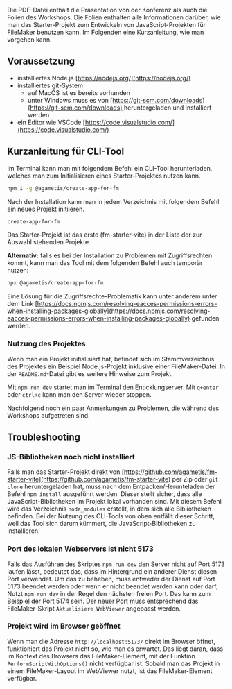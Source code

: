 Die PDF-Datei enthält die Präsentation von der Konferenz als auch die Folien des Workshops. Die Folien enthalten alle Informationen darüber, wie man das Starter-Projekt zum Entwickeln von JavaScript-Projekten für FileMaker benutzen kann. Im Folgenden eine Kurzanleitung, wie man vorgehen kann.

## Voraussetzung

- installiertes Node.js [https://nodejs.org/](https://nodejs.org/)
- installiertes git-System
  - auf MacOS ist es bereits vorhanden
  - unter Windows muss es von [https://git-scm.com/downloads](https://git-scm.com/downloads) heruntergeladen und installiert werden
- ein Editor wie VSCode [https://code.visualstudio.com/](https://code.visualstudio.com/)

## Kurzanleitung für CLI-Tool

Im Terminal kann man mit folgendem Befehl ein CLI-Tool herunterladen, welches man zum Initialisieren eines Starter-Projektes nutzen kann.

```bash
npm i -g @agametis/create-app-for-fm
```

Nach der Installation kann man in jedem Verzeichnis mit folgendem Befehl ein neues Projekt initiieren.

```bash
create-app-for-fm
```

Das Starter-Projekt ist das erste (fm-starter-vite) in der Liste der zur Auswahl stehenden Projekte.

**Alternativ:** falls es bei der Installation zu Problemen mit Zugriffsrechten kommt, kann man das Tool mit dem folgenden Befehl auch temporär nutzen:

```bash
npx @agametis/create-app-for-fm
```

Eine Lösung für die Zugriffsrechte-Problematik kann unter anderem unter dem Link [https://docs.npmjs.com/resolving-eacces-permissions-errors-when-installing-packages-globally](https://docs.npmjs.com/resolving-eacces-permissions-errors-when-installing-packages-globally) gefunden werden.

### Nutzung des Projektes

Wenn man ein Projekt initialisiert hat, befindet sich im Stammverzeichnis des Projektes ein Beispiel Node.js-Projekt inklusive einer FileMaker-Datei. In der `README.md`-Datei gibt es weitere Hinweise zum Projekt.

Mit `npm run dev` startet man im Terminal den Enticklungserver. Mit `q+enter` oder `ctrl+c` kann man den Server wieder stoppen.

Nachfolgend noch ein paar Anmerkungen zu Problemen, die während des Workshops aufgetreten sind.

## Troubleshooting

### JS-Bibliotheken noch nicht installiert

Falls man das Starter-Projekt direkt von [https://github.com/agametis/fm-starter-vite](https://github.com/agametis/fm-starter-vite) per Zip oder `git clone` heruntergeladen hat, muss nach dem Entpacken/Herunteladen der Befehl `npm install` ausgeführt werden. Dieser stellt sicher, dass alle JavaScript-Bibliotheken im Projekt lokal vorhanden sind. Mit diesem Befehl wird das Verzeichnis `node_modules` erstellt, in dem sich alle Bibliotheken befinden. Bei der Nutzung des CLI-Tools von oben entfällt dieser Schritt, weil das Tool sich darum kümmert, die JavaScript-Bibliotheken zu installieren.

### Port des lokalen Webservers ist nicht 5173

Falls das Ausführen des Skriptes `npm run dev` den Server nicht auf Port 5173 laufen lässt, bedeutet das, dass im Hintergrund ein anderer Dienst diesen Port verwendet. Um das zu beheben, muss entweder der Dienst auf Port 5173 beendet werden oder wenn er nicht beendet werden kann oder darf, Nutzt `npm run dev` in der Regel den nächsten freien Port. Das kann zum Beispiel der Port 5174 sein. Der neuer Port muss entsprechend das FileMaker-Skript `Aktualisiere WebViewer` angepasst werden.

### Projekt wird im Browser geöffnet

Wenn man die Adresse `http://localhost:5173/` direkt im Browser öffnet, funktioniert das Projekt nicht so, wie man es erwartet. Das liegt daran, dass im Kontext des Browsers das FileMaker-Element, mit der Funktion `PerformScriptWithOptions()` nicht verfügbar ist. Sobald man das Projekt in einem FileMaker-Layout im WebViewer nutzt, ist das FileMaker-Element verfügbar.

